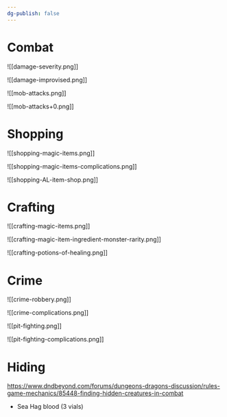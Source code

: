 ```yaml
---
dg-publish: false
---
```


# Combat

![[damage-severity.png]]

![[damage-improvised.png]]

![[mob-attacks.png]]

![[mob-attacks+0.png]]


# Shopping

![[shopping-magic-items.png]]

![[shopping-magic-items-complications.png]]

![[shopping-AL-item-shop.png]]


# Crafting

![[crafting-magic-items.png]]

![[crafting-magic-item-ingredient-monster-rarity.png]]

![[crafting-potions-of-healing.png]]

# Crime

![[crime-robbery.png]]

![[crime-complications.png]]

![[pit-fighting.png]]

![[pit-fighting-complications.png]]


# Hiding

https://www.dndbeyond.com/forums/dungeons-dragons-discussion/rules-game-mechanics/85448-finding-hidden-creatures-in-combat



- Sea Hag blood (3 vials)